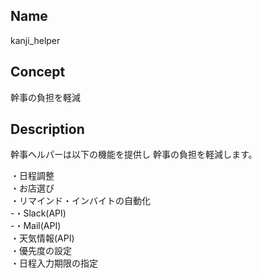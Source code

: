 ## Name
kanji_helper

## Concept
幹事の負担を軽減

## Description
幹事ヘルパーは以下の機能を提供し
幹事の負担を軽減します。

・日程調整  
・お店選び  
・リマインド・インバイトの自動化  
-・Slack(API)  
-・Mail(API)  
・天気情報(API)  
・優先度の設定  
・日程入力期限の指定  

